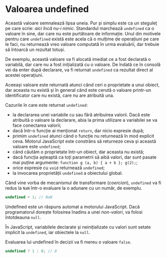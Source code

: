 # Valoarea undefined

Această valoare semnalează lipsa uneia. Pur și simplu este ca un steguleț pe care scrie: *aici încă nu-i nimic*. Standardul marchează `undefined` ca o valoare în sine, dar care nu este purtătoare de informație. Unul din motivele pentru care `undefined` există este acela că o mulțime de operațiuni pe care le faci, nu returnează vreo valoare computată în urma evaluării, dar trebuie să întoarcă un rezultat totuși.

De exemplu, această valoare va fi alocată imediat ce a fost declarată o variabilă, dar care nu a fost inițializată cu o valoare. De îndată ce în consolă vei da enter după declarare, va fi returnat `undefined` ca rezultat direct al acestei operațiuni.

Aceeași valoare este returnată atunci când ceri o proprietate a unui obiect, dar aceasta nu există și în general când este cerută o valoare printr-un identificator care nu există, care nu are atribuită una.

Cazurile în care este returnat `undefined`:

-   la declararea unei variabile cu sau fără atribuirea valorii. Dacă este atribuită o valoare la declarare, abia la prima utilizare a variabilei se va face conectarea valorii;
-   dacă într-o funcție ai menționat `return`, dar nicio expresie după;
-   primim `undefined` atunci când o funcție nu returnează în mod explicit ceva. Motorul JavaScript este constrâns să returneze ceva și această valoare este `undefined`;
-   când căutăm o proprietate într-un obiect, dar aceasta nu există;
-   dacă funcția așteaptă ca toți parametrii să aibă valori, dar sunt pasate mai puține argumente: `function g (a, b) { a + b }; g(2);`;
-   orice expresie cu `void` returnează `undefined`;
-   la invocarea proprietății `undefined` a obiectului global.

Când vine vorba de mecanismul de transformare (*coercion*), `undefined` va fi redus la `NaN` într-o evaluare la o adunare cu un număr, de exemplu.

```javascript
undefined + 1; // NaN
```

Undefined este un răspuns automat a motorului JavaScript. Dacă programatorul dorește folosirea înadins a unei *non-valori*, va folosi întotdeauna `null`.

În JavaScript, variabilele declarate și neinițializate cu valori sunt setate implicit la `undefined`, iar obiectele la `null`.

Evaluarea lui undefined în decizii va fi mereu o valoare `false`.

```javascript
undefined ? 1 : 0; // 0
```
